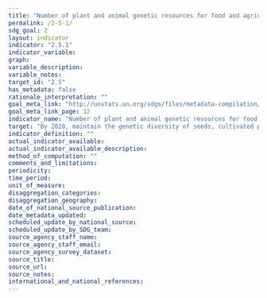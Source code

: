 ```yaml
---
title: "Number of plant and animal genetic resources for food and agriculture secured in either medium or long-term conservation facilities"
permalink: /2-5-1/
sdg_goal: 2
layout: indicator
indicator: "2.5.1"
indicator_variable: 
graph: 
variable_description: 
variable_notes: 
target_id: "2.5"
has_metadata: false
rationale_interpretation: ""
goal_meta_link: "http://unstats.un.org/sdgs/files/metadata-compilation/Metadata-Goal-2.pdf"
goal_meta_link_page: 12
indicator_name: "Number of plant and animal genetic resources for food and agriculture secured in either medium or long-term conservation facilities"
target: "By 2020, maintain the genetic diversity of seeds, cultivated plants and farmed and domesticated animals and their related wild species, including through soundly managed and diversified seed and plant banks at the national, regional and international levels, and ensure access to and fair and equitable sharing of benefits arising from the utilization of genetic resources and associated traditional knowledge, as internationally agreed"
indicator_definition: ""
actual_indicator_available: 
actual_indicator_available_description: 
method_of_computation: ""
comments_and_limitations: 
periodicity: 
time_period: 
unit_of_measure: 
disaggregation_categories: 
disaggregation_geography: 
date_of_national_source_publication: 
date_metadata_updated: 
scheduled_update_by_national_source: 
scheduled_update_by_SDG_team: 
source_agency_staff_name: 
source_agency_staff_email: 
source_agency_survey_dataset: 
source_title: 
source_url: 
source_notes: 
international_and_national_references: 
---
```



